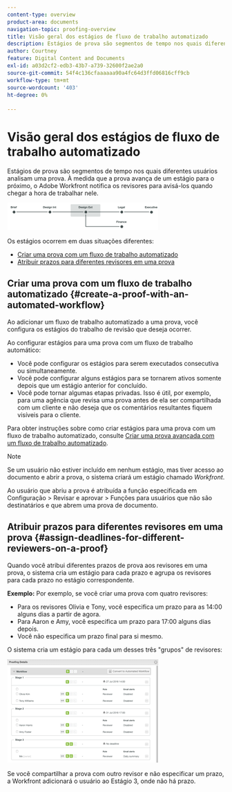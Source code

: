 ```yaml
---
content-type: overview
product-area: documents
navigation-topic: proofing-overview
title: Visão geral dos estágios de fluxo de trabalho automatizado
description: Estágios de prova são segmentos de tempo nos quais diferentes usuários analisam uma prova. À medida que a prova avança de um estágio para o próximo, o Adobe Workfront notifica os revisores para avisá-los quando chegar a hora de trabalhar nele.
author: Courtney
feature: Digital Content and Documents
exl-id: a03d2cf2-edb3-43b7-a739-32600f2ae2a0
source-git-commit: 54f4c136cfaaaaaa90a4fc64d3ffd06816cff9cb
workflow-type: tm+mt
source-wordcount: '403'
ht-degree: 0%

---
```


# Visão geral dos estágios de fluxo de trabalho automatizado

Estágios de prova são segmentos de tempo nos quais diferentes usuários analisam uma prova. À medida que a prova avança de um estágio para o próximo, o Adobe Workfront notifica os revisores para avisá-los quando chegar a hora de trabalhar nele.

![diagrama_de_estágios.png](assets/stages-diagram-350x63.png)

Os estágios ocorrem em duas situações diferentes:

* [Criar uma prova com um fluxo de trabalho automatizado](#create-a-proof-with-an-automated-workflow)
* [Atribuir prazos para diferentes revisores em uma prova](#assign-deadlines-for-different-reviewers-on-a-proof)

## Criar uma prova com um fluxo de trabalho automatizado {#create-a-proof-with-an-automated-workflow}

Ao adicionar um fluxo de trabalho automatizado a uma prova, você configura os estágios do trabalho de revisão que deseja ocorrer.

Ao configurar estágios para uma prova com um fluxo de trabalho automático:

* Você pode configurar os estágios para serem executados consecutiva ou simultaneamente.
* Você pode configurar alguns estágios para se tornarem ativos somente depois que um estágio anterior for concluído.
* Você pode tornar algumas etapas privadas. Isso é útil, por exemplo, para uma agência que revisa uma prova antes de ela ser compartilhada com um cliente e não deseja que os comentários resultantes fiquem visíveis para o cliente.

Para obter instruções sobre como criar estágios para uma prova com um fluxo de trabalho automatizado, consulte [Criar uma prova avançada com um fluxo de trabalho automatizado](../../../review-and-approve-work/proofing/creating-proofs-within-workfront/create-automated-proof-workflow.md).

>[!NOTE]
>
>Se um usuário não estiver incluído em nenhum estágio, mas tiver acesso ao documento e abrir a prova, o sistema criará um estágio chamado *Workfront*.
>
>Ao usuário que abriu a prova é atribuída a função especificada em Configuração > Revisar e aprovar > Funções para usuários que não são destinatários e que abrem uma prova de documento.

## Atribuir prazos para diferentes revisores em uma prova {#assign-deadlines-for-different-reviewers-on-a-proof}

Quando você atribui diferentes prazos de prova aos revisores em uma prova, o sistema cria um estágio para cada prazo e agrupa os revisores para cada prazo no estágio correspondente. 

**Exemplo:** Por exemplo, se você criar uma prova com quatro revisores:

* Para os revisores Olivia e Tony, você especifica um prazo para as 14:00 alguns dias a partir de agora.
* Para Aaron e Amy, você especifica um prazo para 17:00 alguns dias depois.
* Você não especifica um prazo final para si mesmo.

O sistema cria um estágio para cada um desses três &quot;grupos&quot; de revisores:

![estágios.png](assets/stages-350x239.png)

Se você compartilhar a prova com outro revisor e não especificar um prazo, a Workfront adicionará o usuário ao Estágio 3, onde não há prazo. 
